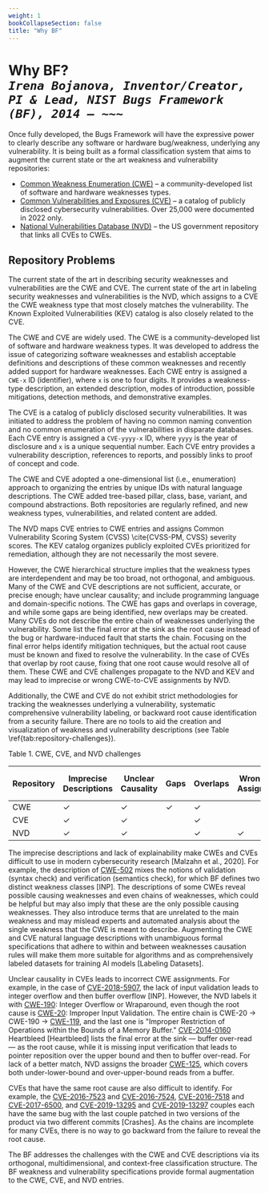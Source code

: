 ```yaml
---
weight: 1
bookCollapseSection: false
title: "Why BF"
---
```


<!-- Google tag (gtag.js) -->
<script async src="https://www.googletagmanager.com/gtag/js?id=G-PJ364XPP9F"></script>
<script>
  window.dataLayer = window.dataLayer || [];
  function gtag(){dataLayer.push(arguments);}
  gtag('js', new Date());

  gtag('config', 'G-PJ364XPP9F');
</script>

# Why BF? <br/> _`Irena Bojanova, Inventor/Creator, PI & Lead, NIST Bugs Framework (BF), 2014 – ~~~`_

Once fully developed, the Bugs Framework will have the expressive power to clearly describe any software or hardware bug/weakness, underlying any vulnerability. It is being built as a formal classification system that aims to augment the current state or the art weakness and vulnerability repositories:

*   [Common Weakness Enumeration (CWE)](https://cwe.mitre.org/) – a community-developed list of software and hardware weaknesses types.
*   [Common Vulnerabilities and Exposures (CVE)](https://cve.mitre.org/) – a catalog of publicly disclosed cybersecurity vulnerabilities. Over 25,000 were documented in 2022 only.
*   [National Vulnerabilities Database (NVD)](https://nvd.nist.gov/) – the US government repository that links all CVEs to CWEs.

## Repository Problems

The current state of the art in describing security weaknesses and vulnerabilities are the CWE and CVE. The current state of the art in labeling security weaknesses and vulnerabilities is the NVD, which assigns to a CVE the CWE weakness type that most closely matches the vulnerability. The Known Exploited Vulnerabilities (KEV) catalog is also closely related to the CVE. 

The CWE and CVE are widely used. The CWE is a community-developed list of software and hardware weakness types. It was developed to address the issue of categorizing software weaknesses and establish acceptable definitions and descriptions of these common weaknesses and recently added support for hardware weaknesses. Each CWE entry is assigned a `CWE-x` ID (identifier), where `x` is one to four digits. It provides a weakness-type description, an extended description, modes of introduction, possible mitigations, detection methods, and demonstrative examples. 

The CVE is a catalog of publicly disclosed security vulnerabilities. It was initiated to address the problem of having no common naming convention and no common enumeration of the vulnerabilities in disparate databases. Each CVE entry is assigned a `CVE-yyyy-x` ID, where `yyyy` is the year of disclosure and `x` is a unique sequential number. Each CVE entry provides a vulnerability description, references to reports, and possibly links to proof of concept and code. 

The CWE and CVE adopted a one-dimensional list (i.e., enumeration) approach to organizing the entries by unique IDs with natural language descriptions. The CWE added tree-based pillar, class, base, variant, and compound abstractions. Both repositories are regularly refined, and new weakness types, vulnerabilities, and related content are added. 

The NVD maps CVE entries to CWE entries and assigns Common Vulnerability Scoring System (CVSS) \cite{CVSS-PM, CVSS} severity scores. The KEV catalog organizes publicly exploited CVEs prioritized for remediation, although they are not necessarily the most severe. 

However, the CWE hierarchical structure implies that the weakness types are interdependent and may be too broad, not orthogonal, and ambiguous. Many of the CWE and CVE descriptions are not sufficient, accurate, or precise enough; have unclear causality; and include programming language and domain-specific notions. The CWE has gaps and overlaps in coverage, and while some gaps are being identified, new overlaps may be created. Many CVEs do not describe the entire chain of weaknesses underlying the vulnerability. Some list the final error at the sink as the root cause instead of the bug or hardware-induced fault that starts the chain. Focusing on the final error helps identify mitigation techniques, but the actual root cause must be known and fixed to resolve the vulnerability. In the case of CVEs that overlap by root cause, fixing that one root cause would resolve all of them. These CWE and CVE challenges propagate to the NVD and KEV and may lead to imprecise or wrong CWE-to-CVE assignments by NVD. 

Additionally, the CWE and CVE do not exhibit strict methodologies for tracking the weaknesses underlying a vulnerability, systematic comprehensive vulnerability labeling, or backward root cause identification from a security failure. There are no tools to aid the creation and visualization of weakness and vulnerability descriptions (see Table \ref{tab:repository-challenges}). 

Table 1. CWE, CVE, and NVD challenges

| Repository | Imprecise Descriptions | Unclear Causality | Gaps | Overlaps | Wrong CWE Assignments | No Tracking | No Description Tools |
|------------|------------------------|--------------------|------|----------|------------------------|-------------|-----------------------|
| CWE        | ✓                      | ✓                  | ✓    | ✓        |                        | ✓           | ✓                     |
| CVE        | ✓                      | ✓                  |      | ✓        |                        | ✓           | ✓                     |
| NVD        | ✓                      | ✓                  |      | ✓        | ✓                      | ✓           | ✓                     |


The imprecise descriptions and lack of explainability make CWEs and CVEs difficult to use in modern cybersecurity research [Malzahn et al., 2020]. For example, the description of [CWE-502](https://cwe.mitre.org/data/definitions/502.html) mixes the notions of validation (syntax check) and verification (semantics check), for which BF defines two distinct weakness classes [INP]. The descriptions of some CWEs reveal possible causing weaknesses and even chains of weaknesses, which could be helpful but may also imply that these are the only possible causing weaknesses. They also introduce terms that are unrelated to the main weakness and may mislead experts and automated analysis about the single weakness that the CWE is meant to describe. Augmenting the CWE and CVE natural language descriptions with unambiguous formal specifications that adhere to within and between weaknesses causation rules will make them more suitable for algorithms and as comprehensively labeled datasets for training AI models [Labeling Datasets].

Unclear causality in CVEs leads to incorrect CWE assignments. For example, in the case of [CVE-2018-5907](https://nvd.nist.gov/vuln/detail/CVE-2018-5907), the lack of input validation leads to integer overflow and then buffer overflow [INP]. However, the NVD labels it with [CWE-190](https://cwe.mitre.org/data/definitions/190.html): Integer Overflow or Wraparound, even though the root cause is [CWE-20](https://cwe.mitre.org/data/definitions/20.html): Improper Input Validation. The entire chain is CWE-20 → CWE-190 → [CWE-119](https://cwe.mitre.org/data/definitions/119.html), and the last one is "Improper Restriction of Operations within the Bounds of a Memory Buffer." [CVE-2014-0160](https://nvd.nist.gov/vuln/detail/CVE-2014-0160) Heartbleed [Heartbleed] lists the final error at the sink — buffer over-read — as the root cause, while it is missing input verification that leads to pointer reposition over the upper bound and then to buffer over-read. For lack of a better match, NVD assigns the broader [CWE-125](https://cwe.mitre.org/data/definitions/125.html), which covers both under-lower-bound and over-upper-bound reads from a buffer.

CVEs that have the same root cause are also difficult to identify. For example, the [CVE-2016-7523](https://nvd.nist.gov/vuln/detail/CVE-2016-7523) and [CVE-2016-7524](https://nvd.nist.gov/vuln/detail/CVE-2016-7524), [CVE-2016-7518](https://nvd.nist.gov/vuln/detail/CVE-2016-7518) and [CVE-2017-6500](https://nvd.nist.gov/vuln/detail/CVE-2017-6500), and [CVE-2019-13295](https://nvd.nist.gov/vuln/detail/CVE-2019-13295) and [CVE-2019-13297](https://nvd.nist.gov/vuln/detail/CVE-2019-13297) couples each have the same bug with the last couple patched in two versions of the product via two different commits [Crashes]. As the chains are incomplete for many CVEs, there is no way to go backward from the failure to reveal the root cause.


The BF addresses the challenges with the CWE and CVE descriptions via its orthogonal, multidimensional, and context-free classification structure. The BF weakness and vulnerability specifications provide formal augmentation to the CWE, CVE, and NVD entries. 